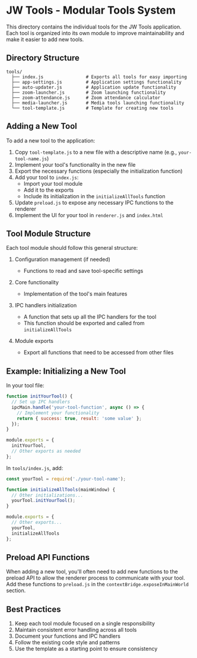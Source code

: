 # JW Tools - Modular Tools System

This directory contains the individual tools for the JW Tools application. Each tool is organized into its own module to improve maintainability and make it easier to add new tools.

## Directory Structure

```
tools/
  ├── index.js                # Exports all tools for easy importing
  ├── app-settings.js         # Application settings functionality
  ├── auto-updater.js         # Application update functionality
  ├── zoom-launcher.js        # Zoom launching functionality
  ├── zoom-attendance.js      # Zoom attendance calculator
  ├── media-launcher.js       # Media tools launching functionality
  └── tool-template.js        # Template for creating new tools
```

## Adding a New Tool

To add a new tool to the application:

1. Copy `tool-template.js` to a new file with a descriptive name (e.g., `your-tool-name.js`)
2. Implement your tool's functionality in the new file
3. Export the necessary functions (especially the initialization function)
4. Add your tool to `index.js`:
   - Import your tool module
   - Add it to the exports
   - Include its initialization in the `initializeAllTools` function
5. Update `preload.js` to expose any necessary IPC functions to the renderer
6. Implement the UI for your tool in `renderer.js` and `index.html`

## Tool Module Structure

Each tool module should follow this general structure:

1. Configuration management (if needed)
   - Functions to read and save tool-specific settings
   
2. Core functionality
   - Implementation of the tool's main features
   
3. IPC handlers initialization
   - A function that sets up all the IPC handlers for the tool
   - This function should be exported and called from `initializeAllTools`

4. Module exports
   - Export all functions that need to be accessed from other files

## Example: Initializing a New Tool

In your tool file:

```javascript
function initYourTool() {
  // Set up IPC handlers
  ipcMain.handle('your-tool-function', async () => {
    // Implement your functionality
    return { success: true, result: 'some value' };
  });
}

module.exports = {
  initYourTool,
  // Other exports as needed
};
```

In `tools/index.js`, add:

```javascript
const yourTool = require('./your-tool-name');

function initializeAllTools(mainWindow) {
  // Other initializations...
  yourTool.initYourTool();
}

module.exports = {
  // Other exports...
  yourTool,
  initializeAllTools
};
```

## Preload API Functions

When adding a new tool, you'll often need to add new functions to the preload API to allow the renderer process to communicate with your tool. Add these functions to `preload.js` in the `contextBridge.exposeInMainWorld` section.

## Best Practices

1. Keep each tool module focused on a single responsibility
2. Maintain consistent error handling across all tools
3. Document your functions and IPC handlers
4. Follow the existing code style and patterns
5. Use the template as a starting point to ensure consistency